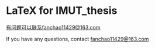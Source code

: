 # LaTeX for IMUT_thesis 
有问题可以联系fanchao11429@163.com

If you have any questions, contact fanchao11429@163.com
